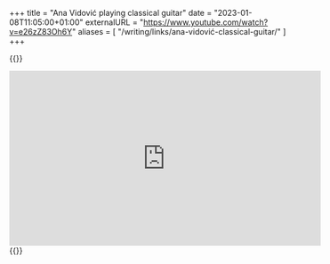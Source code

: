 +++
title = "Ana Vidović playing classical guitar"
date = "2023-01-08T11:05:00+01:00"
externalURL = "https://www.youtube.com/watch?v=e26zZ83Oh6Y"
aliases = [
  "/writing/links/ana-vidović-classical-guitar/"
]
+++

{{<raw>}}
<iframe width="560" height="315" src="https://www.youtube-nocookie.com/embed/e26zZ83Oh6Y" frameborder="0" allow="accelerometer; autoplay; encrypted-media; gyroscope; picture-in-picture" allowfullscreen></iframe>
{{</raw>}}

